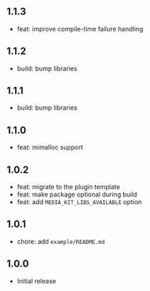 ## 1.1.3

- feat: improve compile-time failure handling

## 1.1.2

- build: bump libraries

## 1.1.1

- build: bump libraries

## 1.1.0

- feat: mimalloc support

## 1.0.2

- feat: migrate to the plugin template
- feat: make package optional during build
- feat: add `MEDIA_KIT_LIBS_AVAILABLE` option

## 1.0.1

- chore: add `example/README.md`

## 1.0.0

- Initial release
